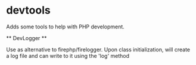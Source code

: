 # devtools

Adds some tools to help with PHP development.

** DevLogger **

Use as alternative to firephp/firelogger.  Upon class initialization, will create a log file and can write to it using the 'log' method
